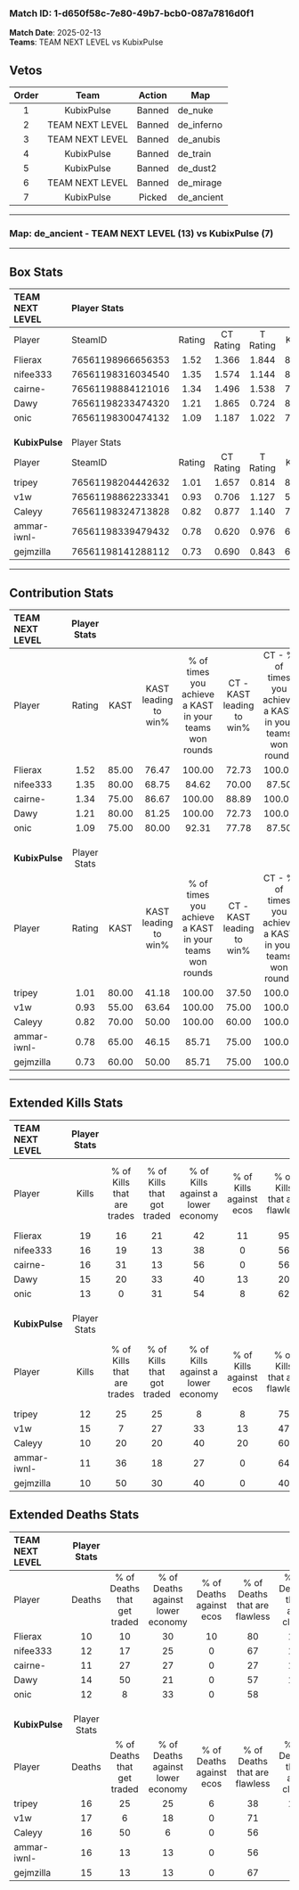 ### Match ID: 1-d650f58c-7e80-49b7-bcb0-087a7816d0f1  
**Match Date**: 2025-02-13  
**Teams**: TEAM NEXT LEVEL vs KubixPulse  

## Vetos  

| Order | Team | Action | Map |
| :---: | :--: | :----: | --- |
| 1 | KubixPulse | Banned | de_nuke |
| 2 | TEAM NEXT LEVEL | Banned | de_inferno |
| 3 | TEAM NEXT LEVEL | Banned | de_anubis |
| 4 | KubixPulse | Banned | de_train |
| 5 | KubixPulse | Banned | de_dust2 |
| 6 | TEAM NEXT LEVEL | Banned | de_mirage |
| 7 | KubixPulse | Picked | de_ancient |

---  

### **Map**: de_ancient - TEAM NEXT LEVEL (13) vs KubixPulse (7)  
---  

## Box Stats  

| **TEAM NEXT LEVEL** | Player Stats      |        |           |          |       |      |       |         |        |      |     |
| :- | :- | :-: | :-: | :-: | :-: | :-: | :-: | :-: | :-: | :-: | :-: |
| Player              | SteamID           | Rating | CT Rating | T Rating | KAST  | ADR  | Kills | Assists | Deaths | K/D  | HS% |
| Flierax             | 76561198966656353 |  1.52  |   1.366   |  1.844   | 85.00 | 83.0 |  19   |    3    |   10   | 1.90 | 21  |
| nifee333            | 76561198316034540 |  1.35  |   1.574   |  1.144   | 80.00 | 91.2 |  16   |    8    |   12   | 1.33 | 68  |
| cairne-             | 76561198884121016 |  1.34  |   1.496   |  1.538   | 75.00 | 96.3 |  16   |    5    |   11   | 1.45 | 81  |
| Dawy                | 76561198233474320 |  1.21  |   1.865   |  0.724   | 80.00 | 82.3 |  15   |    6    |   14   | 1.07 | 46  |
| onic                | 76561198300474132 |  1.09  |   1.187   |  1.022   | 75.00 | 69.8 |  13   |    4    |   12   | 1.08 | 61  |
|                     |                   |        |           |          |       |      |       |         |        |      |     |
|                     |                   |        |           |          |       |      |       |         |        |      |     |
|                     |                   |        |           |          |       |      |       |         |        |      |     |
| **KubixPulse**      | Player Stats      |        |           |          |       |      |       |         |        |      |     |
| Player              | SteamID           | Rating | CT Rating | T Rating | KAST  | ADR  | Kills | Assists | Deaths | K/D  | HS% |
| tripey              | 76561198204442632 |  1.01  |   1.657   |  0.814   | 80.00 | 74.9 |  12   |    6    |   16   | 0.75 | 75  |
| v1w                 | 76561198862233341 |  0.93  |   0.706   |  1.127   | 55.00 | 80.7 |  15   |    3    |   17   | 0.88 | 40  |
| Caleyy              | 76561198324713828 |  0.82  |   0.877   |  1.140   | 70.00 | 67.6 |  10   |    5    |   16   | 0.63 | 30  |
| ammar-iwnl-         | 76561198339479432 |  0.78  |   0.620   |  0.976   | 65.00 | 54.9 |  11   |    4    |   16   | 0.69 | 72  |
| gejmzilla           | 76561198141288112 |  0.73  |   0.690   |  0.843   | 60.00 | 56.7 |  10   |    3    |   15   | 0.67 | 60  |
---  

## Contribution Stats  

| **TEAM NEXT LEVEL** | Player Stats |       |                      |                                                        |                           |                                                             |                          |                                                            |
| :- | :-: | :-: | :-: | :-: | :-: | :-: | :-: | :-: |
| Player              |    Rating    | KAST  | KAST leading to win% | % of times you achieve a KAST in your teams won rounds | CT - KAST leading to win% | CT - % of times you achieve a KAST in your teams won rounds | T - KAST leading to win% | T - % of times you achieve a KAST in your teams won rounds |
| Flierax             |     1.52     | 85.00 |        76.47         |                         100.00                         |           72.73           |                           100.00                            |          83.33           |                           100.00                           |
| nifee333            |     1.35     | 80.00 |        68.75         |                         84.62                          |           70.00           |                            87.50                            |          66.67           |                           80.00                            |
| cairne-             |     1.34     | 75.00 |        86.67         |                         100.00                         |           88.89           |                           100.00                            |          83.33           |                           100.00                           |
| Dawy                |     1.21     | 80.00 |        81.25         |                         100.00                         |           72.73           |                           100.00                            |          100.00          |                           100.00                           |
| onic                |     1.09     | 75.00 |        80.00         |                         92.31                          |           77.78           |                            87.50                            |          83.33           |                           100.00                           |
|                     |              |       |                      |                                                        |                           |                                                             |                          |                                                            |
|                     |              |       |                      |                                                        |                           |                                                             |                          |                                                            |
|                     |              |       |                      |                                                        |                           |                                                             |                          |                                                            |
| **KubixPulse**      | Player Stats |       |                      |                                                        |                           |                                                             |                          |                                                            |
| Player              |    Rating    | KAST  | KAST leading to win% | % of times you achieve a KAST in your teams won rounds | CT - KAST leading to win% | CT - % of times you achieve a KAST in your teams won rounds | T - KAST leading to win% | T - % of times you achieve a KAST in your teams won rounds |
| tripey              |     1.01     | 80.00 |        41.18         |                         100.00                         |           37.50           |                           100.00                            |          44.44           |                           100.00                           |
| v1w                 |     0.93     | 55.00 |        63.64         |                         100.00                         |           75.00           |                           100.00                            |          57.14           |                           100.00                           |
| Caleyy              |     0.82     | 70.00 |        50.00         |                         100.00                         |           60.00           |                           100.00                            |          44.44           |                           100.00                           |
| ammar-iwnl-         |     0.78     | 65.00 |        46.15         |                         85.71                          |           75.00           |                           100.00                            |          33.33           |                           75.00                            |
| gejmzilla           |     0.73     | 60.00 |        50.00         |                         85.71                          |           75.00           |                           100.00                            |          37.50           |                           75.00                            |
---  

## Extended Kills Stats  

| **TEAM NEXT LEVEL** | Player Stats |                            |                            |                                    |                         |                              |                                 |                                       |                    |           |
| :- | :-: | :-: | :-: | :-: | :-: | :-: | :-: | :-: | :-: | :-: |
| Player              |    Kills     | % of Kills that are trades | % of Kills that got traded | % of Kills against a lower economy | % of Kills against ecos | % of Kills that are flawless | % of Kills that are close duels | % of Kills that are assisted by flash | Pistol Round Kills | AWP Kills |
| Flierax             |      19      |             16             |             21             |                 42                 |           11            |              95              |                0                |                   0                   |         1          |    10     |
| nifee333            |      16      |             19             |             13             |                 38                 |            0            |              56              |                6                |                   0                   |         0          |     0     |
| cairne-             |      16      |             31             |             13             |                 56                 |            0            |              56              |                6                |                   0                   |         2          |     0     |
| Dawy                |      15      |             20             |             33             |                 40                 |           13            |              20              |                7                |                  27                   |         1          |     0     |
| onic                |      13      |             0              |             31             |                 54                 |            8            |              62              |                8                |                   8                   |         2          |     0     |
|                     |              |                            |                            |                                    |                         |                              |                                 |                                       |                    |           |
|                     |              |                            |                            |                                    |                         |                              |                                 |                                       |                    |           |
|                     |              |                            |                            |                                    |                         |                              |                                 |                                       |                    |           |
| **KubixPulse**      | Player Stats |                            |                            |                                    |                         |                              |                                 |                                       |                    |           |
| Player              |    Kills     | % of Kills that are trades | % of Kills that got traded | % of Kills against a lower economy | % of Kills against ecos | % of Kills that are flawless | % of Kills that are close duels | % of Kills that are assisted by flash | Pistol Round Kills | AWP Kills |
| tripey              |      12      |             25             |             25             |                 8                  |            8            |              75              |                0                |                   0                   |         1          |     0     |
| v1w                 |      15      |             7              |             27             |                 33                 |           13            |              47              |               13                |                  13                   |         4          |     5     |
| Caleyy              |      10      |             20             |             20             |                 40                 |           20            |              60              |               20                |                   0                   |         0          |     0     |
| ammar-iwnl-         |      11      |             36             |             18             |                 27                 |            0            |              64              |                9                |                   9                   |         1          |     0     |
| gejmzilla           |      10      |             50             |             30             |                 40                 |            0            |              40              |               20                |                   0                   |         0          |     0     |
## Extended Deaths Stats  

| **TEAM NEXT LEVEL** | Player Stats |                             |                                   |                          |                               |                            |                           |               |
| :- | :-: | :-: | :-: | :-: | :-: | :-: | :-: | :-: |
| Player              |    Deaths    | % of Deaths that get traded | % of Deaths against lower economy | % of Deaths against ecos | % of Deaths that are flawless | % of Deaths that are close | % of Deaths while blinded | Deaths to AWP |
| Flierax             |      10      |             10              |                30                 |            10            |              80               |             10             |             0             |       3       |
| nifee333            |      12      |             17              |                25                 |            0             |              67               |             17             |             8             |       1       |
| cairne-             |      11      |             27              |                27                 |            0             |              27               |             18             |             9             |       0       |
| Dawy                |      14      |             50              |                21                 |            0             |              57               |             14             |             7             |       1       |
| onic                |      12      |              8              |                33                 |            0             |              58               |             0              |             0             |       0       |
|                     |              |                             |                                   |                          |                               |                            |                           |               |
|                     |              |                             |                                   |                          |                               |                            |                           |               |
|                     |              |                             |                                   |                          |                               |                            |                           |               |
| **KubixPulse**      | Player Stats |                             |                                   |                          |                               |                            |                           |               |
| Player              |    Deaths    | % of Deaths that get traded | % of Deaths against lower economy | % of Deaths against ecos | % of Deaths that are flawless | % of Deaths that are close | % of Deaths while blinded | Deaths to AWP |
| tripey              |      16      |             25              |                25                 |            6             |              38               |             13             |             6             |       0       |
| v1w                 |      17      |              6              |                18                 |            0             |              71               |             0              |             0             |       4       |
| Caleyy              |      16      |             50              |                 6                 |            0             |              56               |             6              |            13             |       0       |
| ammar-iwnl-         |      16      |             13              |                13                 |            0             |              56               |             0              |            13             |       4       |
| gejmzilla           |      15      |             13              |                13                 |            0             |              67               |             7              |             0             |       2       |
